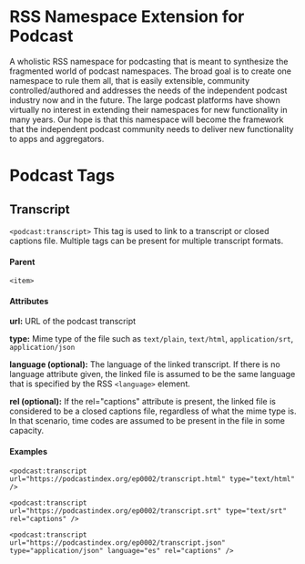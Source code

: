 
# RSS Namespace Extension for Podcast

A wholistic RSS namespace for podcasting that is meant to synthesize the fragmented world of podcast namespaces. The broad goal is to create one namespace to rule them all, that is easily extensible, community controlled/authored and addresses the needs of the independent podcast industry now and in the future. The large podcast platforms have shown virtually no interest in extending their namespaces for new functionality in many years. Our hope is that this namespace will become the framework that the independent podcast community needs to deliver new functionality to apps and aggregators.
# Podcast Tags

## Transcript
`<podcast:transcript>`
This tag is used to link to a transcript or closed captions file. Multiple tags can be present for multiple transcript formats.

#### Parent
`<item>`

#### Attributes
**url:** URL of the podcast transcript

**type:** Mime type of the file such
as `text/plain`, `text/html`, `application/srt`, `application/json`

**language (optional):** The language of the linked transcript. If there is no language attribute given, the linked file is assumed to be the same language that is
specified by the RSS `<language>` element.

**rel (optional):** If the rel="captions" attribute is present, the linked file is considered to be a closed captions file, regardless of what the mime type is.  In that scenario, time codes are assumed to be present in the file in some capacity.

#### Examples
`<podcast:transcript url="https://podcastindex.org/ep0002/transcript.html" type="text/html" />`

`<podcast:transcript url="https://podcastindex.org/ep0002/transcript.srt" type="text/srt" rel="captions" />`

`<podcast:transcript url="https://podcastindex.org/ep0002/transcript.json" type="application/json" language="es" rel="captions" />`
